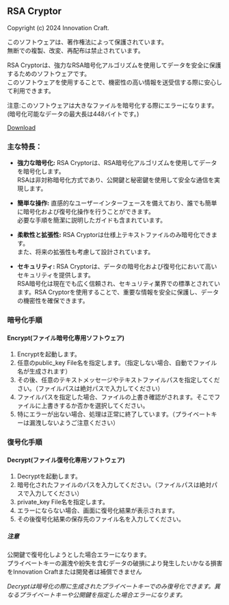 ## RSA Cryptor

Copyright (c) 2024 Innovation Craft.

このソフトウェアは、著作権法によって保護されています。<br>無断での複製、改変、再配布は禁止されています。

RSA Cryptorは、強力なRSA暗号化アルゴリズムを使用してデータを安全に保護するためのソフトウェアです。<br>このソフトウェアを使用することで、機密性の高い情報を送受信する際に安心して利用できます。

注意:このソフトウェアは大きなファイルを暗号化する際にエラーになります。<br>
(暗号化可能なデータの最大長は448バイトです。)

[Download](https://github.com/Divings/RSA-Cryptor/releases/tag/V1.5.8)

### 主な特長：

- **強力な暗号化:** RSA Cryptorは、RSA暗号化アルゴリズムを使用してデータを暗号化します。<br>RSAは非対称暗号化方式であり、公開鍵と秘密鍵を使用して安全な通信を実現します。
  
- **簡単な操作:** 直感的なユーザーインターフェースを備えており、誰でも簡単に暗号化および復号化操作を行うことができます。<br>必要な手順を簡潔に説明したガイドも含まれています。

- **柔軟性と拡張性:** RSA Cryptorは仕様上テキストファイルのみ暗号化できます。<br>また、将来の拡張性も考慮して設計されています。

- **セキュリティ:** RSA Cryptorは、データの暗号化および復号化において高いセキュリティを提供します。<br>RSA暗号化は現在でも広く信頼され、セキュリティ業界での標準とされています。RSA Cryptorを使用することで、重要な情報を安全に保護し、データの機密性を確保できます。

### 暗号化手順

#### Encrypt(ファイル暗号化専用ソフトウェア)

1. Encryptを起動します。
2. 任意のpublic_key File名を指定します。（指定しない場合、自動でファイル名が生成されます）
3. その後、任意のテキストメッセージやテキストファイルパスを指定してください。（ファイルパスは絶対パスで入力してください）
4. ファイルパスを指定した場合、ファイルの上書き確認がされます。そこでファイルに上書きするか否かを選択してください。
5. 特にエラーが出ない場合、処理は正常に終了しています。（プライベートキーは漏洩しないようご注意ください）

### 復号化手順

#### Decrypt(ファイル復号化専用ソフトウェア)

1. Decryptを起動します。
2. 暗号化されたファイルのパスを入力してください。（ファイルパスは絶対パスで入力してください）
3. private_key File名を指定します。
4. エラーにならない場合、画面に復号化結果が表示されます。
5. その後復号化結果の保存先のファイル名を入力してください。

##### 注意
公開鍵で復号化しようとした場合エラーになります。<br>
プライベートキーの漏洩や紛失を含むデータの破損により発生したいかなる損害をInnovation Craftまたは開発者は補償できません

*Decryptは暗号化の際に生成されたプライベートキーでのみ復号化できます。異なるプライベートキーや公開鍵を指定した場合エラーになります。*
